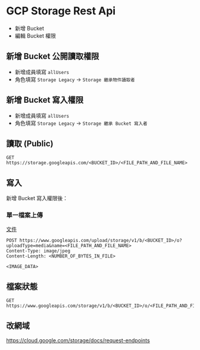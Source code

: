 # GCP Storage Rest Api

- 新增 Bucket
- 編輯 Bucket 權限

## 新增 Bucket 公開讀取權限

- 新增成員填寫 `allUsers`
- 角色填寫 `Storage Legacy` -> `Storage 繼承物件讀取者`

## 新增 Bucket 寫入權限

- 新增成員填寫 `allUsers`
- 角色填寫 `Storage Legacy` -> `Storage 繼承 Bucket 寫入者`

## 讀取 (Public)

```
GET https://storage.googleapis.com/<BUCKET_ID>/<FILE_PATH_AND_FILE_NAME>
```

## 寫入

新增 Bucket 寫入權限後：

### 單一檔案上傳

[文件](https://cloud.google.com/storage/docs/json_api/v1/how-tos/simple-upload)

```
POST https://www.googleapis.com/upload/storage/v1/b/<BUCKET_ID>/o?uploadType=media&name=<FILE_PATH_AND_FILE_NAME>
Content-Type: image/jpeg
Content-Length: <NUMBER_OF_BYTES_IN_FILE>

<IMAGE_DATA>
```

## 檔案狀態

```
GET https://www.googleapis.com/storage/v1/b/<BUCKET_ID>/o/<FILE_PATH_AND_FILE_NAME>
```

## 改網域

https://cloud.google.com/storage/docs/request-endpoints
